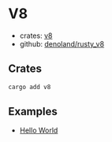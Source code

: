 # V8

- crates: [v8](https://crates.io/crates/v8)
- github: [denoland/rusty_v8](https://github.com/denoland/rusty_v8)

## Crates

```bash
cargo add v8
```

## Examples

- [Hello World](helloworld/README.md)


